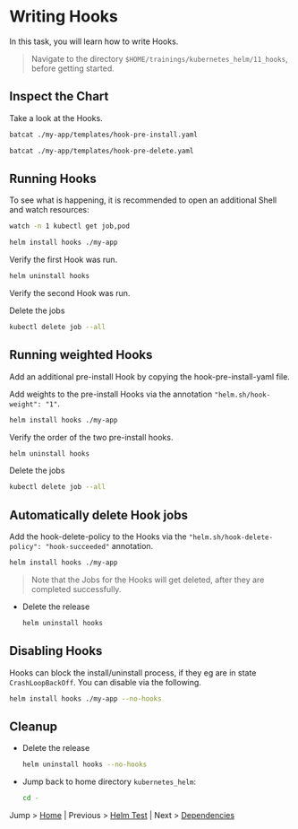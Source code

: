 # Writing Hooks

In this task, you will learn how to write Hooks.

> Navigate to the directory `$HOME/trainings/kubernetes_helm/11_hooks`, before getting started.

## Inspect the Chart

Take a look at the Hooks.
```bash
batcat ./my-app/templates/hook-pre-install.yaml

batcat ./my-app/templates/hook-pre-delete.yaml
```

## Running Hooks

To see what is happening, it is recommended to open an additional Shell and watch resources:
```bash
watch -n 1 kubectl get job,pod
```

```bash
helm install hooks ./my-app 
```

Verify the first Hook was run.

```bash
helm uninstall hooks
```

Verify the second Hook was run.

Delete the jobs
```bash
kubectl delete job --all
```

## Running weighted Hooks

Add an additional pre-install Hook by copying the hook-pre-install-yaml file.

Add weights to the pre-install Hooks via the annotation `"helm.sh/hook-weight": "1"`.

```bash
helm install hooks ./my-app 
```

Verify the order of the two pre-install hooks.

```bash
helm uninstall hooks
```

Delete the jobs
```bash
kubectl delete job --all
```

## Automatically delete Hook jobs

Add the hook-delete-policy to the Hooks via the `"helm.sh/hook-delete-policy": "hook-succeeded"` annotation.

```bash
helm install hooks ./my-app 
```

> Note that the Jobs for the Hooks will get deleted, after they are completed successfully.

* Delete the release
  ```bash
  helm uninstall hooks
  ```

## Disabling Hooks

Hooks can block the install/uninstall process, if they eg are in state `CrashLoopBackOff`. You can disable via the following.

```bash
helm install hooks ./my-app --no-hooks
```

## Cleanup
* Delete the release
  ```bash
  helm uninstall hooks --no-hooks
  ```
* Jump back to home directory `kubernetes_helm`:
  ```bash
  cd -
  ```

Jump > [Home](../README.md) | Previous > [Helm Test](../10_tests/README.md) | Next > [Dependencies](../12_dependencies/README.md)
